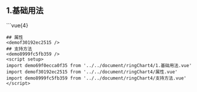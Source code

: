 ## 1.基础用法
<demo69f0ecca0f35 />
```vue{4}
<template>
    <ring-chart-4 ref="chartRef" v-bind="chartOption"></ring-chart-4>
</template>

<script setup>
import { ref, onMounted } from 'vue';

const chartRef = ref();

const seriesData = [
    { value: 1048, name: '正常' },
    { value: 735, name: '故障' },
    { value: 580, name: '告警' },
    { value: 484, name: '离线' }
];
// 组合配置项
const chartOption = {
    seriesData
};

onMounted(() => chartRef.value.renderChart());
</script>
<style lang="scss" scoped>
.zrx-chart {
    height: 664px;
    background-color: rgb(3, 43, 68);
}
</style>
```
## 属性
<demof30192ec2515 />
## 支持方法
<demo8999fc5fb359 />
<script setup>
import demo69f0ecca0f35 from '../../document/ringChart4/1.基础用法.vue'
import demof30192ec2515 from '../../document/ringChart4/属性.vue'
import demo8999fc5fb359 from '../../document/ringChart4/支持方法.vue'
</script>
